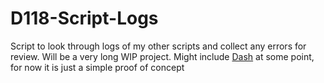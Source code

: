 # D118-Script-Logs
Script to look through logs of my other scripts and collect any errors for review. Will be a very long WIP project. Might include [Dash](https://dash.plotly.com) at some point, for now it is just a simple proof of concept
